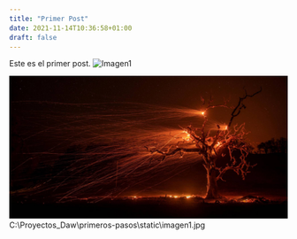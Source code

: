 ```yaml
---
title: "Primer Post"
date: 2021-11-14T10:36:58+01:00
draft: false
---
```


Este es el primer post.
![Imagen1](/primeros-pasos/static/imagen1.jpg)

<img src="static/imagen1.jpg" alt="demo" class="img-responsive">
C:\Proyectos_Daw\primeros-pasos\static\imagen1.jpg
